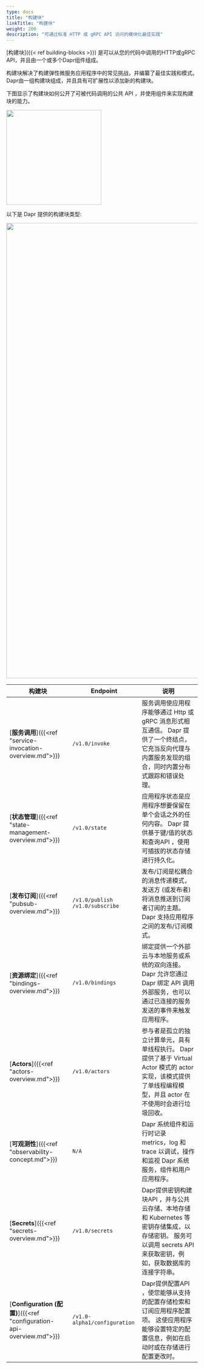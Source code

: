 ```yaml
---
type: docs
title: "构建块"
linkTitle: "构建块"
weight: 200
description: "可通过标准 HTTP 或 gRPC API 访问的模块化最佳实践"
---
```


[构建块]({{< ref building-blocks >}}) 是可以从您的代码中调用的HTTP或gRPC API，并且由一个或多个Dapr组件组成。

构建块解决了构建弹性微服务应用程序中的常见挑战，并编纂了最佳实践和模式。 Dapr由一组构建块组成，并且具有可扩展性以添加新的构建块。

下图显示了构建块如何公开了可被代码调用的公共 API ，并使用组件来实现构建块的能力。

<img src="/images/concepts-building-blocks.png" width=250>

以下是 Dapr 提供的构建块类型:

<img src="/images/building_blocks.png" width=1200>

| 构建块                                                                 | Endpoint                          | 说明                                                                                                |
| ------------------------------------------------------------------- | --------------------------------- | ------------------------------------------------------------------------------------------------- |
| [**服务调用**]({{<ref "service-invocation-overview.md">}})              | `/v1.0/invoke`                    | 服务调用使应用程序能够通过 Http 或 gRPC 消息形式相互通信。 Dapr 提供了一个终结点，它充当反向代理与内置服务发现的组合，同时内置分布式跟踪和错误处理。               |
| [**状态管理**]({{<ref "state-management-overview.md">}})                | `/v1.0/state`                     | 应用程序状态是应用程序想要保留在单个会话之外的任何内容。 Dapr 提供基于键/值的状态和查询API ，使用可插拔的状态存储进行持久化。                              |
| [**发布订阅**]({{<ref "pubsub-overview.md">}})                          | `/v1.0/publish` `/v1.0/subscribe` | 发布/订阅是松耦合的消息传递模式，发送方 (或发布者) 将消息推送到订阅者订阅的主题。 Dapr 支持应用程序之间的发布/订阅模式。                                |
| [**资源绑定**]({{<ref "bindings-overview.md">}})                        | `/v1.0/bindings`                  | 绑定提供一个外部云与本地服务或系统的双向连接。 Dapr 允许您通过 Dapr 绑定 API 调用外部服务，也可以通过已连接的服务发送的事件来触发应用程序。                    |
| [**Actors**]({{<ref "actors-overview.md">}})                        | `/v1.0/actors`                    | 参与者是孤立的独立计算单元，具有单线程执行。 Dapr 提供了基于 Virtual Actor 模式的 actor 实现，该模式提供了单线程编程模型，并且 actor 在不使用时会进行垃圾回收。 |
| [**可观测性**]({{<ref "observability-concept.md">}})                    | `N/A`                             | Dapr 系统组件和运行时记录 metrics，log 和 trace 以调试，操作和监视 Dapr 系统服务，组件和用户应用程序。                                |
| [**Secrets**]({{<ref "secrets-overview.md">}})                      | `/v1.0/secrets`                   | Dapr提供密钥构建块API ，并与公共云存储、本地存储和 Kubernetes 等密钥存储集成，以存储密钥。 服务可以调用 secrets API 来获取密钥，例如，获取数据库的连接字符串。  |
| [**Configuration (配置)**]({{<ref "configuration-api-overview.md">}}) | `/v1.0-alpha1/configuration`      | Dapr提供配置API ，使您能够从支持的配置存储检索和订阅应用程序配置项。 这使应用程序能够设置特定的配置信息，例如在启动时或在存储进行配置更改时。                       | 
